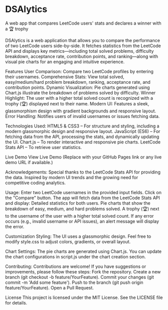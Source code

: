 # DSAlytics
A web app that compares LeetCode users' stats and declares a winner with a 🏆 trophy

DSAlytics is a web application that allows you to compare the performance of two LeetCode users side-by-side. It fetches statistics from the LeetCode API and displays key metrics—including total solved problems, difficulty breakdown, acceptance rate, contribution points, and ranking—along with visual pie charts for an engaging and intuitive experience.

Features
User Comparison: Compare two LeetCode profiles by entering their usernames.
Comprehensive Stats: View total solved, easy/medium/hard problem breakdown, ranking, acceptance rate, and contribution points.
Dynamic Visualization: Pie charts generated using Chart.js illustrate the breakdown of problems solved by difficulty.
Winner Highlight: The user with a higher total solved count is recognized with a trophy (🏆) displayed next to their name.
Modern UI: Features a sleek, glassmorphism design with gradient backgrounds and responsive layout.
Error Handling: Notifies users of invalid usernames or issues fetching data.

Technologies Used:
HTML5 & CSS3 – For structure and styling, including a modern glassmorphic design and responsive layout.
JavaScript (ES6) – For fetching data from the API, processing the stats, and dynamically updating the UI.
Chart.js – To render interactive and responsive pie charts.
LeetCode Stats API – To retrieve user statistics.

Live Demo
View Live Demo
(Replace with your GitHub Pages link or any live demo URL if available.)


Acknowledgements:
Special thanks to the LeetCode Stats API for providing the data.
Inspired by modern UI trends and the growing need for competitive coding analytics.

Usage:
Enter two LeetCode usernames in the provided input fields.
Click on the "Compare" button.
The app will fetch data from the LeetCode Stats API and display:
Detailed statistics for both users.
Pie charts that show the breakdown of easy, medium, and hard problems solved.
A trophy (🏆) next to the username of the user with a higher total solved count.
If any error occurs (e.g., invalid username or API issues), an alert message will display the error.

Customization
Styling:
The UI uses a glassmorphic design. Feel free to modify style.css to adjust colors, gradients, or overall layout.

Chart Settings:
The pie charts are generated using Chart.js. You can update the chart configurations in script.js under the chart creation section.

Contributing:
Contributions are welcome! If you have suggestions or improvements, please follow these steps:
Fork the repository.
Create a new branch (git checkout -b feature/YourFeature).
Commit your changes (git commit -m 'Add some feature').
Push to the branch (git push origin feature/YourFeature).
Open a Pull Request.

License
This project is licensed under the MIT License. See the LICENSE file for details.



